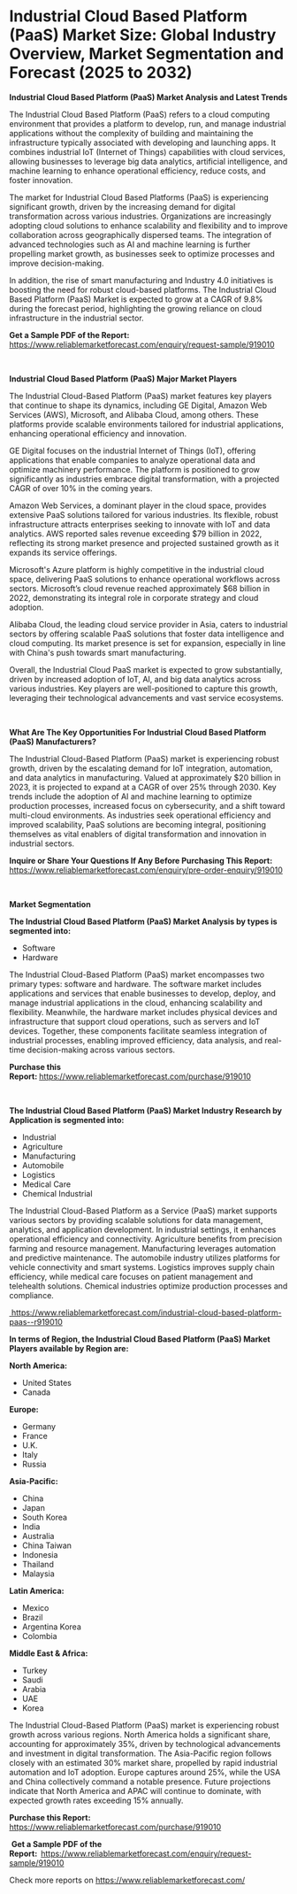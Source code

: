 <p><h1>Industrial Cloud Based Platform (PaaS) Market Size: Global Industry Overview, Market Segmentation and Forecast (2025 to 2032)</h1></p><p><strong>Industrial Cloud Based Platform (PaaS) Market Analysis and Latest Trends</strong></p>
<p><p>The Industrial Cloud Based Platform (PaaS) refers to a cloud computing environment that provides a platform to develop, run, and manage industrial applications without the complexity of building and maintaining the infrastructure typically associated with developing and launching apps. It combines industrial IoT (Internet of Things) capabilities with cloud services, allowing businesses to leverage big data analytics, artificial intelligence, and machine learning to enhance operational efficiency, reduce costs, and foster innovation.</p><p>The market for Industrial Cloud Based Platforms (PaaS) is experiencing significant growth, driven by the increasing demand for digital transformation across various industries. Organizations are increasingly adopting cloud solutions to enhance scalability and flexibility and to improve collaboration across geographically dispersed teams. The integration of advanced technologies such as AI and machine learning is further propelling market growth, as businesses seek to optimize processes and improve decision-making.</p><p>In addition, the rise of smart manufacturing and Industry 4.0 initiatives is boosting the need for robust cloud-based platforms. The Industrial Cloud Based Platform (PaaS) Market is expected to grow at a CAGR of 9.8% during the forecast period, highlighting the growing reliance on cloud infrastructure in the industrial sector.</p></p>
<p><strong>Get a Sample PDF of the Report:&nbsp;</strong> <a href="https://www.reliablemarketforecast.com/enquiry/request-sample/919010?utm_campaign=3081&utm_medium=2&utm_source=Github&utm_content=ia&utm_term=11032025&utm_id=industrial-cloud-based-platform-paas">https://www.reliablemarketforecast.com/enquiry/request-sample/919010</a></p>
<p>&nbsp;</p>
<p><strong>Industrial Cloud Based Platform (PaaS) Major Market Players</strong></p>
<p><p>The Industrial Cloud-Based Platform (PaaS) market features key players that continue to shape its dynamics, including GE Digital, Amazon Web Services (AWS), Microsoft, and Alibaba Cloud, among others. These platforms provide scalable environments tailored for industrial applications, enhancing operational efficiency and innovation.</p><p>GE Digital focuses on the industrial Internet of Things (IoT), offering applications that enable companies to analyze operational data and optimize machinery performance. The platform is positioned to grow significantly as industries embrace digital transformation, with a projected CAGR of over 10% in the coming years.</p><p>Amazon Web Services, a dominant player in the cloud space, provides extensive PaaS solutions tailored for various industries. Its flexible, robust infrastructure attracts enterprises seeking to innovate with IoT and data analytics. AWS reported sales revenue exceeding $79 billion in 2022, reflecting its strong market presence and projected sustained growth as it expands its service offerings.</p><p>Microsoft's Azure platform is highly competitive in the industrial cloud space, delivering PaaS solutions to enhance operational workflows across sectors. Microsoft’s cloud revenue reached approximately $68 billion in 2022, demonstrating its integral role in corporate strategy and cloud adoption.</p><p>Alibaba Cloud, the leading cloud service provider in Asia, caters to industrial sectors by offering scalable PaaS solutions that foster data intelligence and cloud computing. Its market presence is set for expansion, especially in line with China's push towards smart manufacturing.</p><p>Overall, the Industrial Cloud PaaS market is expected to grow substantially, driven by increased adoption of IoT, AI, and big data analytics across various industries. Key players are well-positioned to capture this growth, leveraging their technological advancements and vast service ecosystems.</p></p>
<p>&nbsp;</p>
<p><strong>What Are The Key Opportunities For Industrial Cloud Based Platform (PaaS) Manufacturers?</strong></p>
<p><p>The Industrial Cloud-Based Platform (PaaS) market is experiencing robust growth, driven by the escalating demand for IoT integration, automation, and data analytics in manufacturing. Valued at approximately $20 billion in 2023, it is projected to expand at a CAGR of over 25% through 2030. Key trends include the adoption of AI and machine learning to optimize production processes, increased focus on cybersecurity, and a shift toward multi-cloud environments. As industries seek operational efficiency and improved scalability, PaaS solutions are becoming integral, positioning themselves as vital enablers of digital transformation and innovation in industrial sectors.</p></p>
<p><strong>Inquire or Share Your Questions If Any Before Purchasing This Report:</strong> <a href="https://www.reliablemarketforecast.com/enquiry/pre-order-enquiry/919010?utm_campaign=3081&utm_medium=2&utm_source=Github&utm_content=ia&utm_term=11032025&utm_id=industrial-cloud-based-platform-paas">https://www.reliablemarketforecast.com/enquiry/pre-order-enquiry/919010</a></p>
<p>&nbsp;</p>
<p><strong>Market Segmentation</strong></p>
<p><strong>The Industrial Cloud Based Platform (PaaS) Market Analysis by types is segmented into:</strong></p>
<p><ul><li>Software</li><li>Hardware</li></ul></p>
<p><p>The Industrial Cloud-Based Platform (PaaS) market encompasses two primary types: software and hardware. The software market includes applications and services that enable businesses to develop, deploy, and manage industrial applications in the cloud, enhancing scalability and flexibility. Meanwhile, the hardware market includes physical devices and infrastructure that support cloud operations, such as servers and IoT devices. Together, these components facilitate seamless integration of industrial processes, enabling improved efficiency, data analysis, and real-time decision-making across various sectors.</p></p>
<p><strong>Purchase this Report:&nbsp;</strong><a href="https://www.reliablemarketforecast.com/purchase/919010?utm_campaign=3081&utm_medium=2&utm_source=Github&utm_content=ia&utm_term=11032025&utm_id=industrial-cloud-based-platform-paas">https://www.reliablemarketforecast.com/purchase/919010</a></p>
<p>&nbsp;</p>
<p><strong>The Industrial Cloud Based Platform (PaaS) Market Industry Research by Application is segmented into:</strong></p>
<p><ul><li>Industrial</li><li>Agriculture</li><li>Manufacturing</li><li>Automobile</li><li>Logistics</li><li>Medical Care</li><li>Chemical Industrial</li></ul></p>
<p><p>The Industrial Cloud-Based Platform as a Service (PaaS) market supports various sectors by providing scalable solutions for data management, analytics, and application development. In industrial settings, it enhances operational efficiency and connectivity. Agriculture benefits from precision farming and resource management. Manufacturing leverages automation and predictive maintenance. The automobile industry utilizes platforms for vehicle connectivity and smart systems. Logistics improves supply chain efficiency, while medical care focuses on patient management and telehealth solutions. Chemical industries optimize production processes and compliance.</p></p>
<p><a href="https://www.reliablemarketforecast.com/industrial-cloud-based-platform-paas--r919010?utm_campaign=3081&utm_medium=2&utm_source=Github&utm_content=ia&utm_term=11032025&utm_id=industrial-cloud-based-platform-paas">&nbsp;https://www.reliablemarketforecast.com/industrial-cloud-based-platform-paas--r919010</a></p>
<p><strong>In terms of Region, the Industrial Cloud Based Platform (PaaS) Market Players available by Region are:</strong></p>
<p>
    <p> <strong> North America: </strong>
        <ul>
            <li>United States</li>
            <li>Canada</li>
        </ul>
        </p> 
    <p> <strong> Europe: </strong>
        <ul>
            <li>Germany</li>
            <li>France</li>
            <li>U.K.</li>
            <li>Italy</li>
            <li>Russia</li>
        </ul>
        </p> 
    <p> <strong> Asia-Pacific: </strong>
        <ul>
            <li>China</li>
            <li>Japan</li>
            <li>South Korea</li>
            <li>India</li>
            <li>Australia</li>
            <li>China Taiwan</li>
            <li>Indonesia</li>
            <li>Thailand</li>
            <li>Malaysia</li>
        </ul>
        </p> 
    <p> <strong> Latin America: </strong>
        <ul>
            <li>Mexico</li>
            <li>Brazil</li>
            <li>Argentina Korea</li>
            <li>Colombia</li>
        </ul>
        </p> 
    <p> <strong> Middle East & Africa: </strong>
        <ul>
            <li>Turkey</li>
            <li>Saudi</li>
            <li>Arabia</li>
            <li>UAE</li>
            <li>Korea</li>
        </ul>
    </p>
    </p>
<p><p>The Industrial Cloud-Based Platform (PaaS) market is experiencing robust growth across various regions. North America holds a significant share, accounting for approximately 35%, driven by technological advancements and investment in digital transformation. The Asia-Pacific region follows closely with an estimated 30% market share, propelled by rapid industrial automation and IoT adoption. Europe captures around 25%, while the USA and China collectively command a notable presence. Future projections indicate that North America and APAC will continue to dominate, with expected growth rates exceeding 15% annually.</p></p>
<p><strong>Purchase this Report: </strong><a href="https://www.reliablemarketforecast.com/purchase/919010?utm_campaign=3081&utm_medium=2&utm_source=Github&utm_content=ia&utm_term=11032025&utm_id=industrial-cloud-based-platform-paas">https://www.reliablemarketforecast.com/purchase/919010</a></p>
<p>&nbsp;<strong>Get a Sample PDF of the Report:&nbsp;&nbsp;</strong><a href="https://www.reliablemarketforecast.com/enquiry/request-sample/919010?utm_campaign=3081&utm_medium=2&utm_source=Github&utm_content=ia&utm_term=11032025&utm_id=industrial-cloud-based-platform-paas">https://www.reliablemarketforecast.com/enquiry/request-sample/919010</a></p>
<p><strong></strong></p>
<p>Check more reports on <a href="https://www.reliablemarketforecast.com/?utm_campaign=3081&utm_medium=2&utm_source=Github&utm_content=ia&utm_term=11032025&utm_id=industrial-cloud-based-platform-paas">https://www.reliablemarketforecast.com/</a></p>